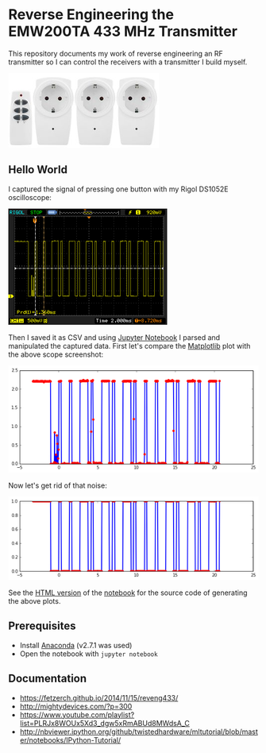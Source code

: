 Reverse Engineering the EMW200TA 433 MHz Transmitter
====================================================

This repository documents my work of reverse engineering an RF transmitter so I can control the receivers with a transmitter I build myself.

![Transmitters and receivers](img/transmitter_and_receivers.jpg)


Hello World
-----------

I captured the signal of pressing one button with my Rigol DS1052E oscilloscope:

![Oscilloscope screenshot](img/helloworld.png)

Then I saved it as CSV and using [Jupyter Notebook](http://jupyter.readthedocs.org) I parsed and manipulated the captured data. First let's compare the [Matplotlib](http://matplotlib.org) plot with the above scope screenshot:

![Plotted CSV data](img/helloworld_plot.png)

Now let's get rid of that noise:

![Clean plot](img/helloworld_clean_plot.png)

See the [HTML version](helloworld.html) of the [notebook](helloworld.ipnb) for the source code of generating the above plots.




Prerequisites
-------------

* Install [Anaconda](https://www.continuum.io/downloads) (v2.7.1 was used)
* Open the notebook with `jupyter notebook`


Documentation
-------------

* https://fetzerch.github.io/2014/11/15/reveng433/
* http://mightydevices.com/?p=300
* https://www.youtube.com/playlist?list=PLRJx8WOUx5Xd3_dgw5xRmABUd8MWdsA_C
* http://nbviewer.ipython.org/github/twistedhardware/mltutorial/blob/master/notebooks/IPython-Tutorial/
